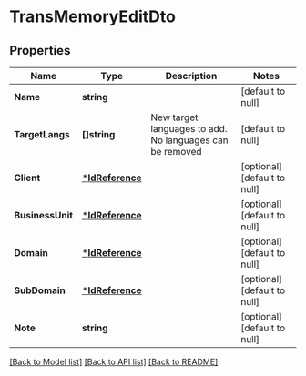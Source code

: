 # TransMemoryEditDto

## Properties
Name | Type | Description | Notes
------------ | ------------- | ------------- | -------------
**Name** | **string** |  | [default to null]
**TargetLangs** | **[]string** | New target languages to add. No languages can be removed | [default to null]
**Client** | [***IdReference**](IdReference.md) |  | [optional] [default to null]
**BusinessUnit** | [***IdReference**](IdReference.md) |  | [optional] [default to null]
**Domain** | [***IdReference**](IdReference.md) |  | [optional] [default to null]
**SubDomain** | [***IdReference**](IdReference.md) |  | [optional] [default to null]
**Note** | **string** |  | [optional] [default to null]

[[Back to Model list]](../README.md#documentation-for-models) [[Back to API list]](../README.md#documentation-for-api-endpoints) [[Back to README]](../README.md)


